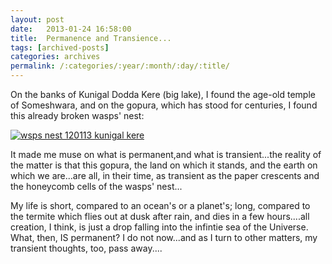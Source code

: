 ```yaml
---
layout: post
date:	2013-01-24 16:58:00
title:  Permanence and Transience...
tags: [archived-posts]
categories: archives
permalink: /:categories/:year/:month/:day/:title/
---
```

On the banks of Kunigal Dodda Kere (big lake), I found the age-old temple of Someshwara, and on the gopura, which has stood for centuries, I found this already broken wasps' nest:

<a href="http://s1264.photobucket.com/albums/jj483/mnypx/?action=view&amp;current=DSC09740.jpg" target="_blank"><img src="http://i1264.photobucket.com/albums/jj483/mnypx/DSC09740.jpg" border="0" alt="wsps nest 120113 kunigal kere"></a>

It made me muse on what is permanent,and what is transient...the reality of the matter is that this gopura, the land on which it stands, and the earth on which we are...are all, in their time, as transient as the paper crescents and the honeycomb cells of the wasps' nest...

My life is short, compared to an ocean's or a planet's; long, compared to the termite which flies out at dusk after rain, and dies in a few hours....all creation, I think, is just a drop falling into the infintie sea of the Universe. What, then, IS permanent? I do not now...and as I turn to other matters, my transient thoughts, too, pass away....
